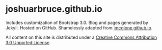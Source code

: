 joshuarbruce.github.io
========

Includes customization of Bootstrap 3.0. Blog and pages generated by Jekyll. Hosted on GitHub. Shamelessly adapted from <a href="https://github.com/jmcglone/jmcglone.github.io" target="_blank">jmcglone.github.io</a>.

All content on this site is distributed under a [Creative Commons Attribution 3.0 Unported License](http://creativecommons.org/licenses/by/3.0/deed.en_US).

